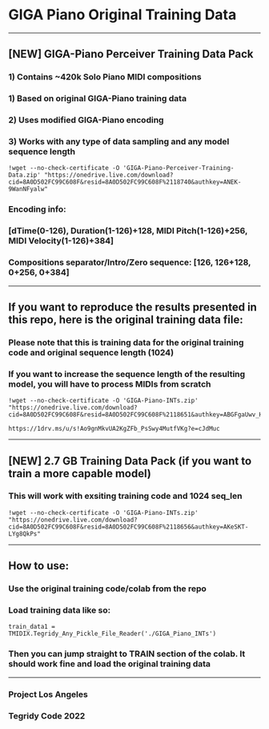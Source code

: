 # GIGA Piano Original Training Data

***

## [NEW] GIGA-Piano Perceiver Training Data Pack

### 1) Contains ~420k Solo Piano MIDI compositions
### 1) Based on original GIGA-Piano training data
### 2) Uses modified GIGA-Piano encoding
### 3) Works with any type of data sampling and any model sequence length

```
!wget --no-check-certificate -O 'GIGA-Piano-Perceiver-Training-Data.zip' "https://onedrive.live.com/download?cid=8A0D502FC99C608F&resid=8A0D502FC99C608F%2118740&authkey=ANEK-9WanNFyalw"
```

### Encoding info:
### [dTime(0-126), Duration(1-126)+128, MIDI Pitch(1-126)+256, MIDI Velocity(1-126)+384]
### Compositions separator/Intro/Zero sequence: [126, 126+128, 0+256, 0+384]

***

## If you want to reproduce the results presented in this repo, here is the original training data file:

### Please note that this is training data for the original training code and original sequence length (1024)
### If you want to increase the sequence length of the resulting model, you will have to process MIDIs from scratch

```
!wget --no-check-certificate -O 'GIGA-Piano-INTs.zip' "https://onedrive.live.com/download?cid=8A0D502FC99C608F&resid=8A0D502FC99C608F%2118651&authkey=ABGFgaUwv_HgypY"
```

```
https://1drv.ms/u/s!Ao9gnMkvUA2KgZFb_PsSwy4MutfVKg?e=cJdMuc
```

***

## [NEW] 2.7 GB Training Data Pack (if you want to train a more capable model)
### This will work with exsiting training code and 1024 seq_len

```
!wget --no-check-certificate -O 'GIGA-Piano-INTs.zip' "https://onedrive.live.com/download?cid=8A0D502FC99C608F&resid=8A0D502FC99C608F%2118656&authkey=AKeSKT-LYg8QkPs"
```

***

## How to use:

### Use the original training code/colab from the repo
### Load training data like so:
```
train_data1 = TMIDIX.Tegridy_Any_Pickle_File_Reader('./GIGA_Piano_INTs')
```
### Then you can jump straight to TRAIN section of the colab. It should work fine and load the original training data

***

### Project Los Angeles
### Tegridy Code 2022
